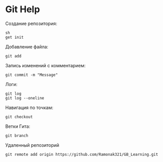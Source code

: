 # Git Help
Создание репозитория:
```
sh
get init
```
Добавление файла:
```
git add
```
Запись изменений с комментарием:
```
git commit -m "Message"
```
Логи:
```
git log
git log --oneline
```
Навигация по точкам:
```
git checkout
```

Ветки Гита:
```
git branch
```
Удаленный репозиторий
```
git remote add origin https://github.com/Ramonak321/GB_Learning.git
```